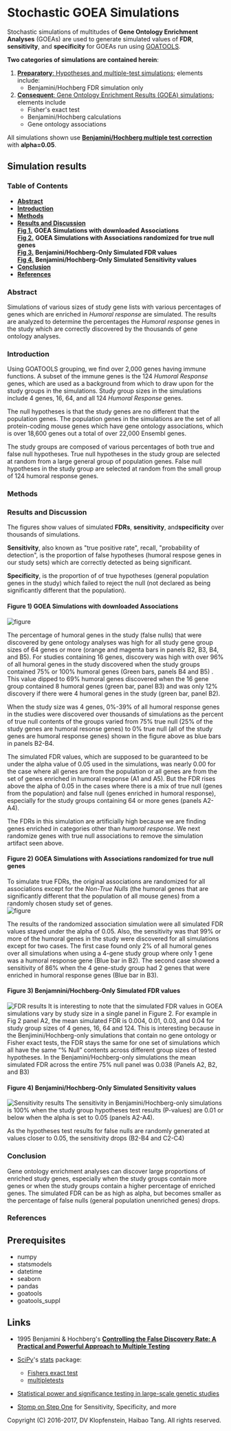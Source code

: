# Stochastic GOEA Simulations
Stochastic simulations of multitudes of **Gene Ontology Enrichment Analyses** (GOEAs)
are used to generate simulated values of **FDR**, **sensitivity**, and **specificity**
for GOEAs run using [GOATOOLS](https://github.com/tanghaibao/goatools).

**Two categories of simulations are contained herein**:
  1. [**Preparatory**: Hypotheses and multiple-test simulations](doc/md/README_prep1.md); elements include:    
       * Benjamini/Hochberg FDR simulation only
  2. [**Consequent**: Gene Ontology Enrichment Results (GOEA) simulations](#simulation-results); elements include
       * Fisher's exact test    
       * Benjamini/Hochberg calculations    
       * Gene ontology associations    

All simulations shown use [**Benjamini/Hochberg multiple test correction**](
http://www.stat.purdue.edu/~doerge/BIOINFORM.D/FALL06/Benjamini%20and%20Y%20FDR.pdf)
with **alpha=0.05**.


## Simulation results

### Table of Contents
  * [**Abstract**](#abstract)
  * [**Introduction**](#introduction)
  * [**Methods**](#methods)
  * [**Results and Discussion**](#results-and-discussion)    
      [**Fig 1.**](#figure-1-goea-simulations-with-downloaded-associations)
      **GOEA Simulations with downloaded Associations**      
      [**Fig 2.**](#figure-2-goea-simulations-with-associations-randomized-for-true-null-genes)
      **GOEA Simulations with Associations randomized for true null genes**     
      [**Fig 3.**](#figure-3-benjamninihochberg-only-simulated-fdr-values)
      **Benjamini/Hochberg-Only Simulated FDR values**      
      [**Fig 4.**](#figure-4-benjaminihochberg-only-simulated-sensitivity-values)
      **Benjamini/Hochberg-Only Simulated Sensitivity values**      
  * [**Conclusion**](#conclusion)
  * [**References**](#references)   

### Abstract
Simulations of various sizes of study gene lists with various percentages of genes which
are enriched in _Humoral response_ are simulated. The results are analyzed to determine
the percentages the _Humoral response_ genes in the study which are correctly discovered
by the thousands of gene ontology analyses.

### Introduction
Using GOATOOLS grouping, we find over 2,000 genes having immune functions. A subset of the
immune genes is the 124 _Humoral Response_ genes, which are used as a background from
which to draw upon for the study groups in the simulations. Study group sizes in the
simulations include 4 genes, 16, 64, and all 124 _Humoral Response_ genes.

The null hypotheses is that the study genes are no different that the population genes.
The population genes in the simulations are the set of all protein-coding mouse genes
which have gene ontology associations, which is over 18,600 genes out a total of over
22,000 Ensembl genes.

The study groups are composed of various percentages of both true and false null
hypotheses.  True null hypotheses in the study group are selected at random from a large
general group of population genes.  False null hypotheses in the study group are selected
at random from the small group of 124 humoral response genes.


### Methods



### Results and Discussion
The figures show values of simulated **FDRs**, **sensitivity**, and**specificity** over thousands of simulations.

**Sensitivity**, also known as "true positive rate", recall, "probability of detection", is
the proportion of false hypotheses (humoral respose genes in our study sets) which are
correctly detected as being significant.

**Specificity**, is the proportion of of true hypotheses (general population genes in the
study) which failed to reject the null (not declared as being significantly different that
the population).


#### Figure 1) GOEA Simulations with downloaded Associations
![figure](doc/logs/fig_goea_100to000_004to124_N00050_00020_humoral_rsp.png)

The percentage of humoral genes in the study (false nulls) that were discovered by gene
ontology analyses was high for all study gene group sizes of 64 genes or more 
(orange and magenta bars in panels B2, B3, B4, and B5).  For studies containing 16 genes, discovery was high with over
96% of all humoral genes in the study discovered when the study groups contained 75% or
100% humoral genes (Green bars, panels B4 and B5) . This value dipped to 69% humoral genes
discovered when the 16 gene group contained 8 humoral genes (green bar, panel B3) and was only 12%
discovery if there were 4 humoral genes in the study (green bar, panel B2).

When the study size was 4 genes, 0%-39% of all humoral response genes in the studies were discovered over
thousands of simulations as the percent of true null contents of the groups varied from 75%
true null (25% of the study genes are humoral resonse genes) to 0% true null (all of the
study genes are humoral response genes) shown in the figure above as blue bars in panels B2-B4.

The simulated FDR values, which are supposed to be guaranteed to be under the alpha value of 0.05
used in the simulations, was nearly 0.00 for the case where all genes are from the
population or all genes are from the set of genes enriched in humoral response (A1 and A5).
But the FDR rises above the alpha of 0.05 in the cases where there is a mix of
true null (genes from the population) and false null (genes enriched in humoral response),
especially for the study groups containing 64 or more genes (panels A2-A4). 

The FDRs in this simulation are artificially high because we are finding genes enriched in 
categories other than _humoral response_. We next randomize genes with true null associations
to remove the simulation artifact seen above.


#### Figure 2) GOEA Simulations with Associations randomized for true null genes
To simulate true FDRs, the original associations are randomized for all associations except for the _Non-True
Nulls_ (the humoral genes that are significantly different that the population of all
mouse genes) from a randomly chosen study set of genes.    
![figure](doc/logs/fig_goea_rnd_100to000_004to124_N00100_00030_humoral_rsp.png)

The results of the randomized association simulation were all simulated FDR values stayed
under the alpha of 0.05. Also, the sensitivity was that 99% or more of the humoral genes
in the study were discovered for all simulations except for two cases. The first case
found only 2% of all humoral genes over all simulations when using a 4-gene study group
where only 1 gene was a humoral response gene (Blue bar in B2). The second case showed a
sensitivity of 86% when the 4 gene-study group had 2 genes that were enriched in humoral
response genes (Blue bar in B3).

#### Figure 3) Benjamnini/Hochberg-Only Simulated FDR values
![FDR results](doc/logs/fig_hypoth_100to025_01to05_004to128_N00100_01000_fdr_actual.png)
It is interesting to note that the simulated FDR values in GOEA simulations vary by study
size in a single panel in Figure 2.  For example in Fig 2 panel A2, the mean simulated FDR is 0.004,
0.01, 0.03, and 0.04 for study group sizes of 4 genes, 16, 64 and 124. This is interesting
because in the Benjimini/Hochberg-only simulations that contain no gene ontology or Fisher
exact tests, the FDR stays the same for one set of simulations which all have the same “%
Null” contents across different group sizes of tested hypotheses. In the Benjamini/Hochberg-only
simulations the mean simulated FDR across the entire 75% null panel was 0.038 (Panels A2, B2, and B3) 

#### Figure 4) Benjamini/Hochberg-Only Simulated Sensitivity values
![Sensitivity results](doc/logs/fig_hypoth_100to025_01to05_004to128_N00100_01000_sensitivity.png)
The sensitivity in Benjamini/Hochberg-only simulations is 100% when the study group
hypotheses test results (P-values) are 0.01 or below when the alpha is set to 0.05
(panels A2-A4).

As the hypotheses test results for false nulls are randomly generated at values closer to 0.05,
the sensitivity drops (B2-B4 and C2-C4)


### Conclusion
Gene ontology enrichment analyses can discover large proportions of
enriched study genes, especially when the study groups contain more
genes or when the study groups contain a higher percentage of enriched
genes. The simulated FDR can be as high as alpha, but becomes smaller
as the percentage of false nulls (general population unenriched genes)
drops.

### References

## Prerequisites

  * numpy
  * statsmodels
  * datetime
  * seaborn
  * pandas
  * goatools
  * goatools_suppl

## Links

  * 1995 Benjamini & Hochberg's [**Controlling the False Discovery Rate: A Practical and Powerful Approach to Multiple Testing**](
    http://www.stat.purdue.edu/~doerge/BIOINFORM.D/FALL06/Benjamini%20and%20Y%20FDR.pdf)
  * [SciPy](https://docs.scipy.org/doc/scipy/reference/)'s
    [stats](https://docs.scipy.org/doc/scipy/reference/tutorial/stats.html) package:    
    * [Fishers exact test](https://docs.scipy.org/doc/scipy/reference/generated/scipy.stats.fisher_exact.htm)
    * [multipletests](http://www.statsmodels.org/stable/generated/statsmodels.sandbox.stats.multicomp.multipletests.html)

  * [Statistical power and significance testing in large-scale genetic studies](https://www.nature.com/nrg/journal/v15/n5/full/nrg3706.html)
  * [Stomp on Step One](http://www.stomponstep1.com/) for Sensitivity, Specificity, and more    


Copyright (C) 2016-2017, DV Klopfenstein, Haibao Tang. All rights reserved.
